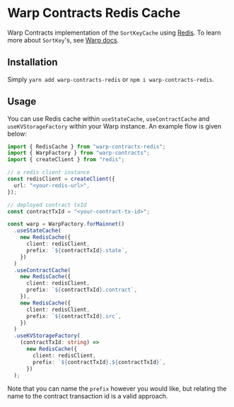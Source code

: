# Warp Contracts Redis Cache

Warp Contracts implementation of the `SortKeyCache` using [Redis](https://redis.io/). To learn more about `SortKey`'s, see [Warp docs](https://academy.warp.cc/docs/sdk/advanced/bundled-interaction#how-it-works).

## Installation

Simply `yarn add warp-contracts-redis` or `npm i warp-contracts-redis`.

## Usage

You can use Redis cache within `useStateCache`, `useContractCache` and `useKVStorageFactory` within your Warp instance. An example flow is given below:

```ts
import { RedisCache } from "warp-contracts-redis";
import { WarpFactory } from "warp-contracts";
import { createClient } from "redis";

// a redis client instance
const redisClient = createClient({
  url: "<your-redis-url>",
});

// deployed contract txId
const contractTxId = "<your-contract-tx-id>";

const warp = WarpFactory.forMainnet()
  .useStateCache(
    new RedisCache({
      client: redisClient,
      prefix: `${contractTxId}.state`,
    })
  )
  .useContractCache(
    new RedisCache({
      client: redisClient,
      prefix: `${contractTxId}.contract`,
    }),
    new RedisCache({
      client: redisClient,
      prefix: `${contractTxId}.src`,
    })
  )
  .useKVStorageFactory(
    (contractTxId: string) =>
      new RedisCache({
        client: redisClient,
        prefix: `${contractTxId}.${contractTxId}`,
      })
  );
```

Note that you can name the `prefix` however you would like, but relating the name to the contract transaction id is a valid approach.
